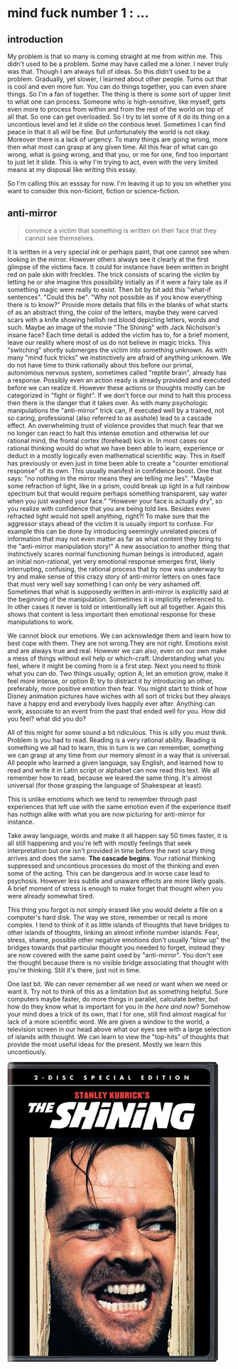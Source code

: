 



# mind fuck number 1 :  ...

## introduction
My problem is that so many is coming straight at me from within me. This didn't used to be a problem. Some may have called me a loner. I never truly was that. Though I am always full of ideas.  So this didn't used to be a problem. Gradually, yet slower, I learned about other people. Turns out that is cool and even more fun. You can do things together, you can even share things. So I'm a fan of together. The thing is there is some sort of upper limit to what one can process. Someone who is high-sensitive, like myself, gets even more to process from within and from the rest of the world on top of all that. So one can get overloaded. So I try to let some of it do its thing on a uncontious level and let it slide on the contious level. Sometimes I can find peace in that it all will be fine. But unfortunately the world is not okay. Moreover there is a lack of urgency. To many things are going wrong, more then what most can grasp at any given time. All this fear of what can go wrong, what is going wrong, and that you, or me for one, find too important to just let it slide. This is why I'm trying to act, even with the very limited means at my disposal like writing this essay.

So I'm calling this an esssay for now. I'm leaving it up to you on whether you want to consider this non-ficiont, fiction or science-fiction.

## anti-mirror 

> convince a victim that something is written on their face that they cannot see themselves.

It is written in a very special ink or perhaps paint, that one cannot see when looking in the mirror. However others always see it clearly at the first glimpse of the victims face. It could for instance have been written in bright red on pale skin with freckles. The trick consists of scaring the victim by letting he or she imagine this possibility initially as if it were a fairy tale as if something magic were really to exist. Then bit by bit add this "what-if sentences".  "Could this be". "Why not possible as if you know everything there is to know?"   Provide more details that fills in the blanks of what starts of as an abstract thing, the color of the letters, maybe they were carved scars with a knife showing hellish red blood depicting letters, words and such. Maybe an image of the movie "The Shining" with Jack Nicholson's insane face?  Each time detail is added the victim has to, for a brief moment, leave our reality where most of us do not believe in magic tricks. This "switching" shortly submerges the victim into something unknown. As with many "mind fuck tricks" we instinctively are afraid of anything unknown. We do not have time to think rationally about this before our primal, autonomous nervous system, sometimes called "reptile brain", already has a response. Possibly even an action ready is already provided and executed before we can realize it. However these actions or thoughts mostly can be categorized in "fight or flight". If we don't force our mind to halt this process then there is the danger that it takes over. As with many psychologic manipulations the "anti-mirror" trick can, if executed well by a trained, not so caring, professional (also referred to as asshole) lead to a cascade effect. An overwhelming trust of violence provides that much fear that we no longer can react to halt this intense emotion and otherwise let our rational mind, the frontal cortex (forehead) kick in. In most cases our rational thinking would do what we have been able to learn, experience or deduct in a mostly logically even mathematical scientific way. This in itself has previously or even just in time been able to create a "counter emotional response" of its own. This usually manifest in confidence boost. One that says: "no nothing in the mirror means they are telling me lies". "Maybe some refraction of light, like in a prism, could break up light in a full rainbow spectrum but that would require perhaps something transparent, say water when you just washed your face." "However your face is actually dry",  so you realize with confidence that you are being told lies. Besides even refracted light would not spell anything, right?! To make sure that the aggressor stays ahead of the victim it is usually import to confuse. For example this can be done by introducing seemingly unrelated pieces of information that may not even matter as far as what content they bring to the "anti-mirror manipulation story!" A new association to another thing that instinctively scares normal functioning human beings is introduced, again an initial non-rational, yet very emotional response emerges first, likely interrupting, confusing, the rational process that by now was underway to try and make sense of this crazy story of anti-mirror letters on ones face that must very well say something I can only be very ashamed off. Sometimes that what is supposedly written in anti-mirror is explicitly said at the beginning of the manipulation. Sometimes it is implicitly referenced to. In other cases it never is told or intentionally left out all together. Again this shows that content is less important then emotional response for these manipulations to work. 

We cannot block our emotions. We can acknowledge them and learn how to best cope with them. They are not wrong.They are not right. Emotions exist and are always true and real. However we can also, even on our own make a mess of things without evil help or which-craft. Understanding what you feel, where it might be coming from is a first step. Next you need to think what you can do. Two things usually; option A; let an emotion grow, make it feel more intense, or option B; try to distract it by introducing an other, preferably, more positive emotion then fear. You might start to think of how Disney animation pictures have wiches with all sort of tricks but they always have a happy end and everybody lives happily ever after. Anything can work, associate to an event from the past that ended well for you. How did you feel? what did you do?

All of this might for some sound a bit ridiculous. This is silly you must think. Problem is you had to read. Reading is a very rational ability. Reading is something we all had to learn, this in turn is we can remember, something we can grasp at any time from our memory almost in a way that is universal. All people who learned a given language, say English, and learned how to read and write it in Latin script or alphabet can now read this text. We all remember how to read, because we leared the same thing. It's almost universal (for those grasping the language of Shakespear at least). 

This is unlike emotions which we tend to remember through past experiences that left use with the same emotion even if the experience itself has nothign alike with what you are now picturing for anti-mirror for instance.

Take away language, words and make it all happen say 50 times faster, it is all still happening and you're left with mostly feelings that seek interpretation but one isn't provided in time before the next scary thing arrives and does the same. __The cascade begins__. Your rational thinking suppressed and uncontious processes do most of the thinking and even some of the acting. This can be dangerous and in worse case lead to psychosis. However less subtle and unaware effects are more likely goals. A brief moment of stress is enough to make forget that thought when you were already somewhat tired. 

This thing you forgot is not simply erased like you would delete a file on a computer's hard disk. The way we store, remember or recall is more complex. I tend to think of it as little islands of thoughts that have bridges to other islands of thoughts, linking an almost infinite number islands. Fear, stress, shame, possible other negative emotions don't usually "blow up" the bridges towards that particular thought you needed to forget, instead they are now covered with the same paint used by "anti-mirror". You don't see the thought because there is no visible bridge associating that thought with you're thinking. Still it's there, just not in time.

One last bit. We can never remember all we need or want when we need or want it. Try not to think of this as a limitation but as something helpful. Sure computers maybe faster, do more things in parallel, calculate better, but how do they know what is important for you in *the here and now*? Somehow your mind does a trick of its own, that I for one, still find almost magical for lack of a more scientific word. We are given a window to the world, a television screen in our head above what our eyes see with a large selection of islands with thought. We can learn to view the "top-hits" of thoughts that provide the most useful ideas for the present. Mostly we learn this uncontiously. 

![](lib/mindfuck_shining.png)



